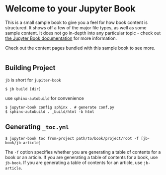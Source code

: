 # Welcome to your Jupyter Book

This is a small sample book to give you a feel for how book content is
structured.
It shows off a few of the major file types, as well as some sample content.
It does not go in-depth into any particular topic - check out [the Jupyter Book documentation](https://jupyterbook.org) for more information.

Check out the content pages bundled with this sample book to see more.

```{tableofcontents}
```

## Building Project
`jb` is short for `jupiter-book`

    $ jb build [dir]

use `sphinx-autobuild` for convenience

    $ jupyter-book config sphinx . # generate conf.py
    $ sphinx-autobuild . _build/html -b html

## Generating `_toc.yml`

    $ jupyter-book toc from-project path/to/book/project/root -f [jb-book/jb-article]

The `-f` option specifies whether you are generating a table of contents for a book or an article. If you are generating a table of contents for a book, use `jb-book`. If you are generating a table of contents for an article, use `jb-article`.